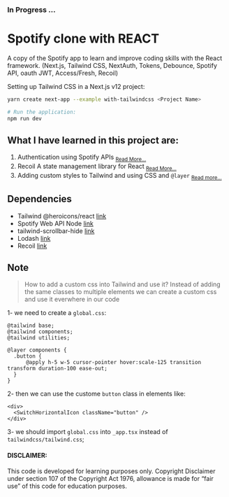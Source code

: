 ### In Progress ...

# Spotify clone with REACT
  A copy of the Spotify app to learn and improve coding skills with the React framework.
  (Next.js, Tailwind CSS, NextAuth, Tokens, Debounce, Spotify API, oauth JWT, Access/Fresh, Recoil)
  
  Setting up Tailwind CSS in a Next.js v12 project:

  ```bash
  yarn create next-app --example with-tailwindcss <Project Name>
  
  # Run the application:
  npm run dev
  ```

## What I have learned in this project are:

  1. Authentication using Spotify APIs <sub>[Read More...](https://developer.spotify.com/)</sub>
  2. Recoil A state management library for React <sub>[Read More...](https://recoiljs.org/)</sub>
  3. Adding custom styles to Tailwind and using CSS and `@layer` <sub>[Read more...](https://tailwindcss.com/docs/adding-custom-styles#using-css-and-layer)</sub>

## Dependencies
  - Tailwind @heroicons/react [link](https://github.com/tailwindlabs/heroicons)
  - Spotify Web API Node  [link](https://github.com/thelinmichael/spotify-web-api-node)
  - tailwind-scrollbar-hide [link](https://www.npmjs.com/package/tailwind-scrollbar-hide)
  - Lodash [link](https://lodash.com/)
  - Recoil [link](https://recoiljs.org/docs/introduction/getting-started)


## Note

> How to add a custom css into Tailwind and use it?
Instead of adding the same classes to multiple elements we can create a custom css and use it everwhere in our code

1- we need to create a `global.css`:
```tsx
@tailwind base;
@tailwind components;
@tailwind utilities;

@layer components {
  .button {
      @apply h-5 w-5 cursor-pointer hover:scale-125 transition transform duration-100 ease-out;
  }
}
```

2- then we can use the custome `button` class in elements like:
```tsx
<div>
  <SwitchHorizontalIcon className="button" />
</div>
```
3- we should import `global.css` into `_app.tsx` instead of `tailwindcss/tailwind.css`; 


#### DISCLAIMER: 

This code is developed for learning purposes only. Copyright Disclaimer under section 107 of the Copyright Act 1976, allowance is made for “fair use” of this code for education purposes.